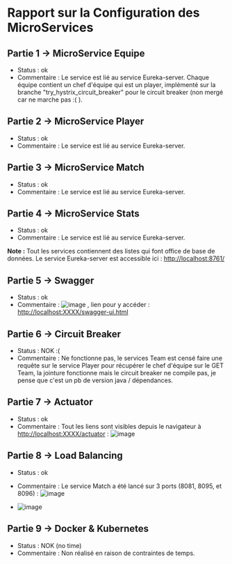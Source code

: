 # Rapport sur la Configuration des MicroServices

## Partie 1 -> MicroService Equipe
- Status : ok
- Commentaire : Le service est lié au service Eureka-server. Chaque équipe contient un chef d'équipe qui est un player, implémenté sur la branche "try_hystrix_circuit_breaker" pour le circuit breaker (non mergé car ne marche pas :( ).

## Partie 2 -> MicroService Player
- Status : ok
- Commentaire : Le service est lié au service Eureka-server.

## Partie 3 -> MicroService Match
- Status : ok
- Commentaire : Le service est lié au service Eureka-server.

## Partie 4 -> MicroService Stats
- Status : ok
- Commentaire : Le service est lié au service Eureka-server.

**Note :** Tout les services contiennent des listes qui font office de base de données. Le service Eureka-server est accessible ici : [http://localhost:8761/](http://localhost:8761/)

## Partie 5 -> Swagger
- Status : ok
- Commentaire : ![image](https://github.com/Quentin-creat/java_intense/assets/66668804/2f143558-ab22-4da4-8a00-791a75619808)
, lien pour y accéder : [http://localhost:XXXX/swagger-ui.html](http://localhost:XXXX/swagger-ui.html)

## Partie 6 -> Circuit Breaker
- Status : NOK :(
- Commentaire : Ne fonctionne pas, le services Team est censé faire une requête sur le service Player pour récupérer le chef d'équipe sur le GET Team, la jointure fonctionne mais le circuit breaker ne compile pas, je pense que c'est un pb de version java / dépendances.

## Partie 7 -> Actuator
- Status : ok
- Commentaire : Tout les liens sont visibles depuis le navigateur à [http://localhost:XXXX/actuator](http://localhost:XXXX/actuator) : ![image](https://github.com/Quentin-creat/java_intense/assets/66668804/289d3e89-6bed-411f-8b57-690f4bee48c2)


## Partie 8 -> Load Balancing
- Status : ok
- Commentaire : Le service Match a été lancé sur 3 ports (8081, 8095, et 8096) : ![image](https://github.com/Quentin-creat/java_intense/assets/66668804/3dd8c00d-0329-4ee4-a05b-8d4ef929ffe8)

- ![image](https://github.com/Quentin-creat/java_intense/assets/66668804/e39a357d-76c8-41c4-99b7-25dc0a7af5a6)


## Partie 9 -> Docker & Kubernetes
- Status : NOK (no time)
- Commentaire : Non réalisé en raison de contraintes de temps.

